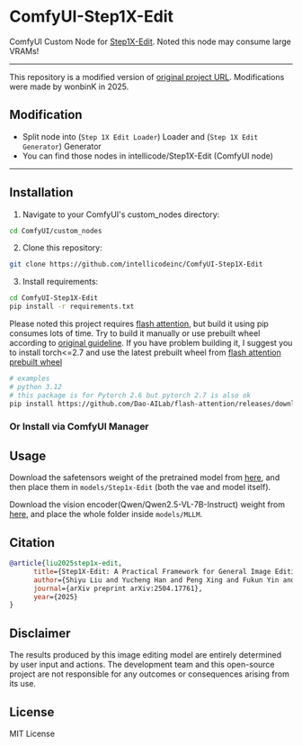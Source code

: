 # ComfyUI-Step1X-Edit

ComfyUI Custom Node for [Step1X-Edit](https://github.com/stepfun-ai/Step1X-Edit/). Noted this node may consume large VRAMs!

---

This repository is a modified version of [original project URL](https://github.com/quank123wip/ComfyUI-Step1X-Edit).
Modifications were made by wonbinK in 2025.

## Modification
- Split node into (```Step 1X Edit Loader```) Loader and (```Step 1X Edit Generator```) Generator 
- You can find those nodes in intellicode/Step1X-Edit (ComfyUI node)

---

## Installation

1. Navigate to your ComfyUI's custom_nodes directory:
```bash
cd ComfyUI/custom_nodes
```

2. Clone this repository:
```bash
git clone https://github.com/intellicodeinc/ComfyUI-Step1X-Edit
```

3. Install requirements:
```bash
cd ComfyUI-Step1X-Edit
pip install -r requirements.txt
```

Please noted this project requires [flash attention](https://github.com/Dao-AILab/flash-attention), but build it using pip consumes lots of time. Try to build it manually or use prebuilt wheel according to [original guideline](https://github.com/stepfun-ai/Step1X-Edit/). If you have problem building it, I suggest you to install torch<=2.7 and use the latest prebuilt wheel from [flash attention prebuilt wheel](https://github.com/Dao-AILab/flash-attention/releases)

```bash
# examples
# python 3.12
# this package is for Pytorch 2.6 but pytorch 2.7 is also ok
pip install https://github.com/Dao-AILab/flash-attention/releases/download/v2.7.4.post1/flash_attn-2.7.4.post1+cu12torch2.6cxx11abiTRUE-cp312-cp312-linux_x86_64.whl
``` 


### Or Install via ComfyUI Manager

## Usage

Download the safetensors weight of the pretrained model from [here](https://huggingface.co/stepfun-ai/Step1X-Edit), and then place them in `models/Step1x-Edit` (both the vae and model itself).

Download the vision encoder(Qwen/Qwen2.5-VL-7B-Instruct) weight from [here](https://huggingface.co/Qwen/Qwen2.5-VL-7B-Instruct), and place the whole folder inside `models/MLLM`.

## Citation

```bibtex
@article{liu2025step1x-edit,
      title={Step1X-Edit: A Practical Framework for General Image Editing}, 
      author={Shiyu Liu and Yucheng Han and Peng Xing and Fukun Yin and Rui Wang and Wei Cheng and Jiaqi Liao and Yingming Wang and Honghao Fu and Chunrui Han and Guopeng Li and Yuang Peng and Quan Sun and Jingwei Wu and Yan Cai and Zheng Ge and Ranchen Ming and Lei Xia and Xianfang Zeng and Yibo Zhu and Binxing Jiao and Xiangyu Zhang and Gang Yu and Daxin Jiang},
      journal={arXiv preprint arXiv:2504.17761},
      year={2025}
}
```

## Disclaimer

The results produced by this image editing model are entirely determined by user input and actions. The development team and this open-source project are not responsible for any outcomes or consequences arising from its use.

## License

MIT License

